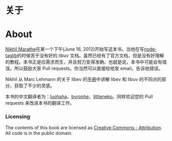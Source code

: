 # 关于

# About

[Nikhil Marathe](http://nikhilism.com)在某一个下午(June 16, 2012)开始写这本书。当他在写[node-taglib](https://github.com/nikhilm/node-taglib)的时候苦于没有好的 libuv 文档。虽然已经有了官方文档，但是没有好理解的教程。本书正是应需求而生，并且努力变得准确。也就是说，本书中可能会有错误。所以鼓励大家 Pull requests。你当然可以直接给他发 email，告诉他错误。

Nikhil 从 Marc Lehmann 的关于 libev 的[手册](http://pod.tst.eu/http://cvs.schmorp.de/libev/ev.pod)中讲解 libev 和 libuv 的不同点的部分，获取了不少的灵感。

本书的中文翻译者为：[luohaha](https://github.com/luohaha)，[byronhe](https://github.com/byronhe)，[littleneko](https://github.com/littleneko)。同样欢迎您的 Pull requests 来改进本书的翻译工作。

### Licensing

The contents of this book are licensed as [Creative Commons - Attribution](http://creativecommons.org/licenses/by/3.0/). All code is in the public domain.